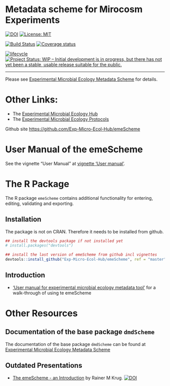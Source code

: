 Metadata scheme for Mirocosm Experiments
================

<!-- README.md is generated from README.Rmd. Please edit that file -->

[![DOI](https://zenodo.org/badge/DOI/10.5281/zenodo.2244998.svg)](https://doi.org/10.5281/zenodo.2244998)
[![License:
MIT](https://img.shields.io/badge/License-MIT-yellow.svg)](https://opensource.org/licenses/MIT)

[![Build
Status](https://travis-ci.com/Exp-Micro-Ecol-Hub/emeScheme.svg?branch=dev)](https://travis-ci.com/Exp-Micro-Ecol-Hub/emeScheme)
[![Coverage
status](https://codecov.io/gh/Exp-Micro-Ecol-Hub/emeScheme/branch/master/graph/badge.svg)](https://codecov.io/github/Exp-Micro-Ecol-Hub/emeScheme?branch=master)

[![lifecycle](https://img.shields.io/badge/lifecycle-maturing-orange.png)](https://www.tidyverse.org/lifecycle/#mturing)
[![Project Status: WIP – Initial development is in progress, but there
has not yet been a stable, usable release suitable for the
public.](https://www.repostatus.org/badges/latest/wip.svg)](https://www.repostatus.org/#wip)

------------------------------------------------------------------------

Please see [Experimental Microbial Ecology Metadata
Scheme](https://exp-micro-ecol-hub.github.io/emeScheme/) for details.

# Other Links:

-   The [Experimental Microbial Ecology Hub](http://emeh.info)
-   The [Experimental Microbial Ecology
    Protocols](http://emeh-protocols.readthedocs.org/en/latest/)

Github site <https://github.com/Exp-Micro-Ecol-Hub/emeScheme>

# User Manual of the emeScheme

See the vignette “User Manual” at
<a href="user_manual.html" target="_blank">vignette ‘User manual’</a>.

# The R Package

The R package `emeScheme` contains additional functionality for
entering, editing, validating and exporting.

## Installation

The package is not on CRAN. Therefore it needs to be installed from
github.

``` r
## install the devtools package if not installed yet
# install.packages("devtools")

## install the last version of emeScheme from github incl vignettes
devtools::install_github("Exp-Micro-Ecol-Hub/emeScheme", ref = "master", build_opts = NULL)
```

## Introduction

-   <a href="user_manual.html" target="_blank">‘User manual for
    experimental microbial ecology metadata tool’</a> for a walk-through
    of using te emeScheme

# Other Resources

## Documentation of the base package `dmdScheme`

The documentation of the base package `dmdScheme` can be found at
[Experimental Microbial Ecology Metadata
Scheme](https://exp-micro-ecol-hub.github.io/dmdScheme/)

## Outdated Presentations

-   [The emeScheme - an
    Introduction](https://rkrug.github.io/emeScheme_Introduction/The_emeScheme.html)
    by Rainer M Krug.
    [![DOI](https://zenodo.org/badge/DOI/10.5281/zenodo.2247069.svg)](https://doi.org/10.5281/zenodo.2247069)
